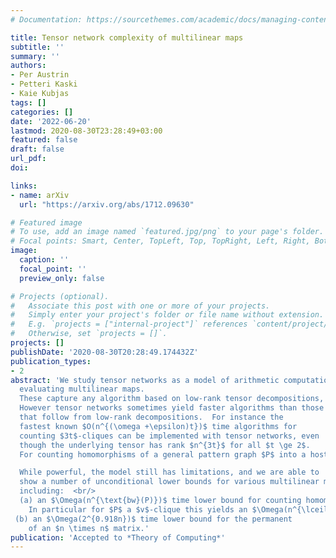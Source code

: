 ```yaml
---
# Documentation: https://sourcethemes.com/academic/docs/managing-content/

title: Tensor network complexity of multilinear maps
subtitle: ''
summary: ''
authors:
- Per Austrin
- Petteri Kaski
- Kaie Kubjas
tags: []
categories: []
date: '2022-06-20'
lastmod: 2020-08-30T23:28:49+03:00
featured: false
draft: false
url_pdf: 
doi: 

links:
- name: arXiv
  url: "https://arxiv.org/abs/1712.09630"

# Featured image
# To use, add an image named `featured.jpg/png` to your page's folder.
# Focal points: Smart, Center, TopLeft, Top, TopRight, Left, Right, BottomLeft, Bottom, BottomRight.
image:
  caption: ''
  focal_point: ''
  preview_only: false

# Projects (optional).
#   Associate this post with one or more of your projects.
#   Simply enter your project's folder or file name without extension.
#   E.g. `projects = ["internal-project"]` references `content/project/deep-learning/index.md`.
#   Otherwise, set `projects = []`.
projects: []
publishDate: '2020-08-30T20:28:49.174432Z'
publication_types:
- 2
abstract: 'We study tensor networks as a model of arithmetic computation for
  evaluating multilinear maps.
  These capture any algorithm based on low-rank tensor decompositions, such as $O(n^{\omega+\epsilon})$ time matrix multiplication, and in addition many other algorithms such as $O(n \log n)$ time discrete Fourier transform and $O^*(2^n)$ time for computing the permanent of a matrix.
  However tensor networks sometimes yield faster algorithms than those
  that follow from low-rank decompositions.  For instance the
  fastest known $O(n^{(\omega +\epsilon)t})$ time algorithms for
  counting $3t$-cliques can be implemented with tensor networks, even
  though the underlying tensor has rank $n^{3t}$ for all $t \ge 2$.
  For counting homomorphisms of a general pattern graph $P$ into a host graph on $n$ vertices we obtain an upper bound of $O(n^{(\omega+\epsilon)\text{bw}(P)/2})$ where $\text{bw}(P)$ is the branchwidth of $P$. This essentially matches the bound for counting cliques, and yields small improvements over previous algorithms for many choices of $P$.

  While powerful, the model still has limitations, and we are able to
  show a number of unconditional lower bounds for various multilinear maps,
  including:  <br/>
  (a) an $\Omega(n^{\text{bw}(P)})$ time lower bound for counting homomorphisms from $P$ to an $n$-vertex graph, matching the upper bound if $\omega = 2$. 
    In particular for $P$ a $v$-clique this yields an $\Omega(n^{\lceil 2v/3 \rceil})$ time lower bound for counting $v$-cliques, and for $P$ a $k$-uniform $v$-hyperclique we obtain an $\Omega(n^v)$ time lower bound for $k \ge 3$, ruling out tensor networks as an approach to obtaining non-trivial algorithms for hyperclique counting and the Max-$3$-CSP problem. <br/> 
 (b) an $\Omega(2^{0.918n})$ time lower bound for the permanent
    of an $n \times n$ matrix.'
publication: 'Accepted to *Theory of Computing*'
---
```

